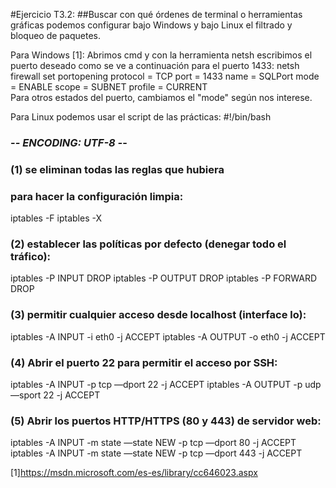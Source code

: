 #Ejercicio T3.2:
##Buscar con qué órdenes de terminal o herramientas gráficas
podemos configurar bajo Windows y bajo Linux el filtrado
y bloqueo de paquetes. 

Para Windows [1]:
Abrimos cmd y con la herramienta netsh escribimos el puerto deseado como se ve a continuación para el puerto 1433:
netsh firewall set portopening protocol = TCP port = 1433 name = SQLPort mode = ENABLE scope = SUBNET profile = CURRENT  
Para otros estados del puerto, cambiamos el "mode" según nos interese.


Para Linux podemos usar el script de las prácticas:
#!/bin/bash
### -*- ENCODING: UTF-8 -*-
### (1) se eliminan todas las reglas que hubiera
### para hacer la configuración limpia:
iptables -F
iptables -X
### (2) establecer las políticas por defecto (denegar todo el tráfico):
iptables -P INPUT DROP
iptables -P OUTPUT DROP
iptables -P FORWARD DROP
### (3) permitir cualquier acceso desde localhost (interface lo):
iptables -A INPUT -i eth0 -j ACCEPT
iptables -A OUTPUT -o eth0 -j ACCEPT
### (4) Abrir el puerto 22 para permitir el acceso por SSH:
iptables -A INPUT -p tcp —dport 22 -j ACCEPT
iptables -A OUTPUT -p udp —sport 22 -j ACCEPT
### (5) Abrir los puertos HTTP/HTTPS (80 y 443) de servidor web:
iptables -A INPUT -m state —state NEW -p tcp —dport 80 -j ACCEPT
iptables -A INPUT -m state —state NEW -p tcp —dport 443 -j ACCEPT

[1]https://msdn.microsoft.com/es-es/library/cc646023.aspx
